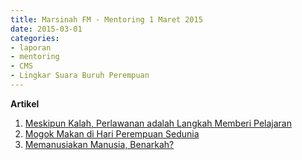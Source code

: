 ```yaml
---
title: Marsinah FM - Mentoring 1 Maret 2015
date: 2015-03-01
categories:
- laporan
- mentoring
- CMS
- Lingkar Suara Buruh Perempuan
---
```


**Artikel**

1. [Meskipun Kalah, Perlawanan adalah Langkah Memberi Pelajaran](http://ciptamedia.org/meskipun-kalah-perlawanan-adalah-langkah-memberi-pelajaran/)
2. [Mogok Makan di Hari Perempuan Sedunia](http://ciptamedia.org/mogok-makan-di-hari-perempuan-sedunia/)
3. [Memanusiakan Manusia, Benarkah?](http://ciptamedia.org/memanusiakan-manusia-benarkah/)
